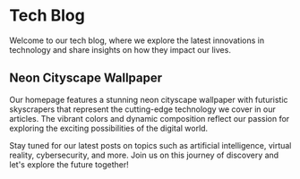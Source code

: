 <!--
Write me markdown content of website with wallpaper:

"A neon cityscape with futuristic skyscrapers for a tech blog homepage"

The header of the page should not be copy of the text but rather a real content of the website which is using this wallpaper.
-->

<!--font:Poppins-->

# Tech Blog

Welcome to our tech blog, where we explore the latest innovations in technology and share insights on how they impact our lives. 

## Neon Cityscape Wallpaper

Our homepage features a stunning neon cityscape wallpaper with futuristic skyscrapers that represent the cutting-edge technology we cover in our articles. The vibrant colors and dynamic composition reflect our passion for exploring the exciting possibilities of the digital world.

Stay tuned for our latest posts on topics such as artificial intelligence, virtual reality, cybersecurity, and more. Join us on this journey of discovery and let's explore the future together!
